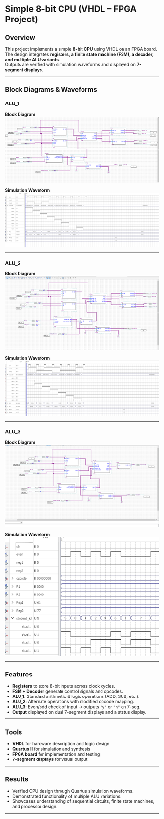 # Simple 8-bit CPU (VHDL – FPGA Project)

## Overview
This project implements a simple **8-bit CPU** using VHDL on an FPGA board.  
The design integrates **registers, a finite state machine (FSM), a decoder, and multiple ALU variants**.  
Outputs are verified with simulation waveforms and displayed on **7-segment displays**.

---

## Block Diagrams & Waveforms

### ALU_1
**Block Diagram**  
![ALU_1 Block Diagram](ALU1_BLOCK.PNG)

**Simulation Waveform**  
![ALU_1 Waveform](alu1_waveform.png)

---

### ALU_2
**Block Diagram**  
![ALU_2 Block Diagram](ALU2_BLOCK.PNG)

**Simulation Waveform**  
![ALU_2 Waveform](alu2_waveform.png)

---

### ALU_3
**Block Diagram**  
![ALU_3 Block Diagram](ALU3_BLOCK.PNG)

**Simulation Waveform**  
![ALU_3 Waveform](alu3_waveform.png)

---

## Features
- **Registers** to store 8-bit inputs across clock cycles.  
- **FSM + Decoder** generate control signals and opcodes.  
- **ALU_1**: Standard arithmetic & logic operations (ADD, SUB, etc.).  
- **ALU_2**: Alternate operations with modified opcode mapping.  
- **ALU_3**: Even/odd check of input → outputs `"y"` or `"n"` on 7-seg.  
- **Output** displayed on dual 7-segment displays and a status display.  

---

## Tools
- **VHDL** for hardware description and logic design  
- **Quartus II** for simulation and synthesis  
- **FPGA board** for implementation and testing  
- **7-segment displays** for visual output  

---

## Results
- Verified CPU design through Quartus simulation waveforms.  
- Demonstrated functionality of multiple ALU variations.  
- Showcases understanding of sequential circuits, finite state machines, and processor design.  

---
